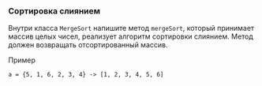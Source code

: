 ### Сортировка слиянием

Внутри класса `MergeSort` напишите метод `mergeSort`, 
который принимает массив целых чисел, реализует алгоритм сортировки слиянием. 
Метод должен возвращать отсортированный массив.

Пример

`a = {5, 1, 6, 2, 3, 4} -> [1, 2, 3, 4, 5, 6]`